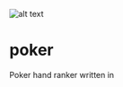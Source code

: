 ![alt text](http://donnemartin.com/wp-content/uploads/2014/10/poker_cover.jpg)

poker
============

Poker hand ranker written in